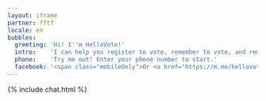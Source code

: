 ```yaml
---
layout: iframe
partner: fftf
locale: en
bubbles:
  greeting: 'Hi! I''m HelloVote!'
  intro:    'I can help you register to vote, remember to vote, and remind your friends to vote too.'
  phone:    'Try me out! Enter your phone number to start.'
  facebook: '<span class="mobileOnly">Or <a href="https://m.me/hellovote">chat on Facebook Messenger</a></span>.'
---
```

{% include chat.html %}



